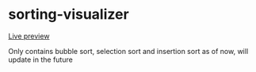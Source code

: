 # sorting-visualizer
<a href="https://rabbitcase.github.io/sorting-visualizer/">Live preview</a>

Only contains bubble sort, selection sort and insertion sort as of now, will update in the future
